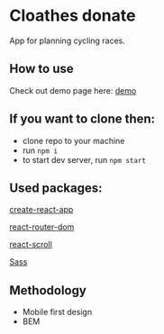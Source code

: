 # Cloathes donate

App for planning cycling races.

## How to use

Check out demo page here: [demo](https://cloathes-donate.netlify.app/)

## If you want to clone then:

- clone repo to your machine
- run `npm i`
- to start dev server, run `npm start`

## Used packages:

[create-react-app](https://www.npmjs.com/package/create-react-app)

[react-router-dom](https://www.npmjs.com/package/react-router-dom)

[react-scroll](https://www.npmjs.com/package/react-scroll)

[Sass](https://www.npmjs.com/package/sass)

## Methodology

- Mobile first design
- BEM
